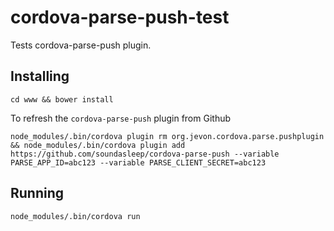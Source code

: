 # cordova-parse-push-test

Tests cordova-parse-push plugin.

## Installing

```
cd www && bower install
```

To refresh the `cordova-parse-push` plugin from Github

```
node_modules/.bin/cordova plugin rm org.jevon.cordova.parse.pushplugin && node_modules/.bin/cordova plugin add https://github.com/soundasleep/cordova-parse-push --variable PARSE_APP_ID=abc123 --variable PARSE_CLIENT_SECRET=abc123
```

## Running

```
node_modules/.bin/cordova run
```

